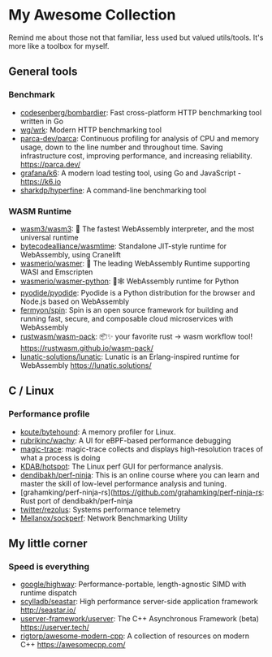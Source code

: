 # My Awesome Collection

Remind me about those not that familiar, less used but valued utils/tools. It's
more like a toolbox for myself.

## General tools

### Benchmark

- [codesenberg/bombardier](https://github.com/codesenberg/bombardier): Fast
  cross-platform HTTP benchmarking tool written in Go
- [wg/wrk](https://github.com/wg/wrk): Modern HTTP benchmarking tool
- [parca-dev/parca](https://github.com/parca-dev/parca): Continuous profiling
  for analysis of CPU and memory usage, down to the line number and throughout
  time. Saving infrastructure cost, improving performance, and increasing
  reliability. <https://parca.dev/>
- [grafana/k6](https://github.com/grafana/k6): A modern load testing tool, using
  Go and JavaScript - https://k6.io
- [sharkdp/hyperfine](https://github.com/sharkdp/hyperfine): A command-line
  benchmarking tool

### WASM Runtime

- [wasm3/wasm3](https://github.com/wasm3/wasm3): 🚀 The fastest WebAssembly
  interpreter, and the most universal runtime
- [bytecodealliance/wasmtime](https://github.com/bytecodealliance/wasmtime):
  Standalone JIT-style runtime for WebAssembly, using Cranelift
- [wasmerio/wasmer](https://github.com/wasmerio/wasmer): 🚀 The leading
  WebAssembly Runtime supporting WASI and Emscripten
- [wasmerio/wasmer-python](https://github.com/wasmerio/wasmer-python): 🐍🕸
  WebAssembly runtime for Python
- [pyodide/pyodide](https://github.com/pyodide/pyodide): Pyodide is a Python
  distribution for the browser and Node.js based on WebAssembly
- [fermyon/spin](https://github.com/fermyon/spin): Spin is an open source
  framework for building and running fast, secure, and composable cloud
  microservices with WebAssembly
- [rustwasm/wasm-pack](https://github.com/rustwasm/wasm-pack): 📦✨ your
  favorite rust -> wasm workflow tool! <https://rustwasm.github.io/wasm-pack/>
- [lunatic-solutions/lunatic](https://github.com/lunatic-solutions/lunatic):
  Lunatic is an Erlang-inspired runtime for WebAssembly
  <https://lunatic.solutions/>

## C / Linux

### Performance profile

- [koute/bytehound](https://github.com/koute/bytehound): A memory profiler for
  Linux.
- [rubrikinc/wachy](https://github.com/rubrikinc/wachy): A UI for eBPF-based
  performance debugging
- [magic-trace](https://github.com/janestreet/magic-trace): magic-trace collects
  and displays high-resolution traces of what a process is doing
- [KDAB/hotspot](https://github.com/KDAB/hotspot): The Linux perf GUI for
  performance analysis.
- [dendibakh/perf-ninja](https://github.com/dendibakh/perf-ninja): This is an
  online course where you can learn and master the skill of low-level
  performance analysis and tuning.
- [grahamking/perf-ninja-rs](https://github.com/grahamking/perf-ninja-rs: Rust
  port of dendibakh/perf-ninja
- [twitter/rezolus](https://github.com/twitter/rezolus): Systems performance
  telemetry
- [Mellanox/sockperf](https://github.com/Mellanox/sockperf): Network
  Benchmarking Utility

## My little corner

### Speed is everything

- [google/highway](https://github.com/google/highway): Performance-portable,
  length-agnostic SIMD with runtime dispatch
- [scylladb/seastar](https://github.com/scylladb/seastar): High performance
  server-side application framework <http://seastar.io/>
- [userver-framework/userver](https://github.com/userver-framework/userver): The
  C++ Asynchronous Framework (beta) <https://userver.tech/>
- [rigtorp/awesome-modern-cpp](https://github.com/rigtorp/awesome-modern-cpp): A
  collection of resources on modern C++ <https://awesomecpp.com/>
